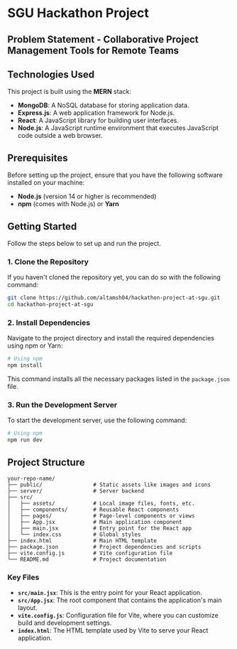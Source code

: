 # SGU Hackathon Project

## Problem Statement - Collaborative Project Management Tools for Remote Teams 

## Technologies Used

This project is built using the **MERN** stack:

- **MongoDB**: A NoSQL database for storing application data.
- **Express.js**: A web application framework for Node.js.
- **React**: A JavaScript library for building user interfaces.
- **Node.js**: A JavaScript runtime environment that executes JavaScript code outside a web browser.
  
## Prerequisites

Before setting up the project, ensure that you have the following software installed on your machine:

- **Node.js** (version 14 or higher is recommended)
- **npm** (comes with Node.js) or **Yarn**

## Getting Started

Follow the steps below to set up and run the project.

### 1. Clone the Repository

If you haven't cloned the repository yet, you can do so with the following command:

```bash
git clone https://github.com/altamsh04/hackathon-project-at-sgu.git
cd hackathon-project-at-sgu
```

### 2. Install Dependencies

Navigate to the project directory and install the required dependencies using npm or Yarn:

```bash
# Using npm
npm install
```

This command installs all the necessary packages listed in the `package.json` file.

### 3. Run the Development Server

To start the development server, use the following command:

```bash
# Using npm
npm run dev
```


## Project Structure

```
your-repo-name/
├── public/                # Static assets like images and icons
├── server/                # Server backend
├── src/
│   ├── assets/            # Local image files, fonts, etc.
│   ├── components/        # Reusable React components
│   ├── pages/             # Page-level components or views
│   ├── App.jsx            # Main application component
│   ├── main.jsx           # Entry point for the React app
│   └── index.css          # Global styles
├── index.html             # Main HTML template
├── package.json           # Project dependencies and scripts
├── vite.config.js         # Vite configuration file
└── README.md              # Project documentation
```

### Key Files

- **`src/main.jsx`**: This is the entry point for your React application.
- **`src/App.jsx`**: The root component that contains the application's main layout.
- **`vite.config.js`**: Configuration file for Vite, where you can customize build and development settings.
- **`index.html`**: The HTML template used by Vite to serve your React application.
